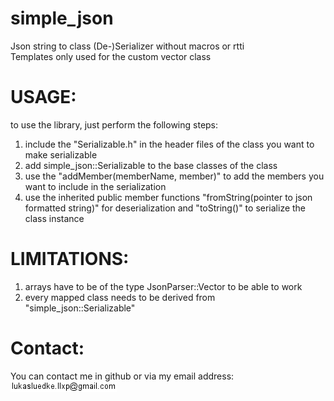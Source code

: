 # simple_json
Json string to class (De-)Serializer without macros or rtti<br/>
Templates only used for the custom vector class

# USAGE:
to use the library, just perform the following steps:
1. include the "Serializable.h" in the header files of the class you want to make serializable
2. add simple_json::Serializable to the base classes of the class
3. use the "addMember(memberName, member)" to add the members you want to include in the serialization
4. use the inherited public member functions "fromString(pointer to json formatted string)" for deserialization and "toString()" to serialize the class instance

# LIMITATIONS:
1. arrays have to be of the type JsonParser::Vector<Type> to be able to work
2. every mapped class needs to be derived from "simple_json::Serializable"

# Contact:
You can contact me in github or via my email address: ![alt text](https://github.com/llxp/simple_json/blob/master/email.png?raw=true)